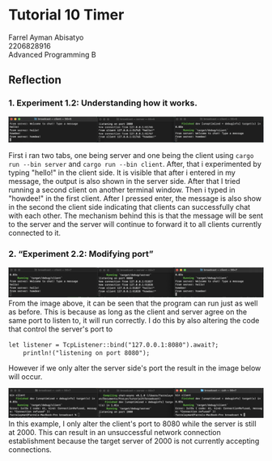 # Tutorial 10 Timer
Farrel Ayman Abisatyo  <br>
2206828916 <br>
Advanced Programming B <br>

## Reflection
### 1. Experiment 1.2: Understanding how it works.

<img src= "assets/images/Screen Shot 2024-05-04 at 18.43.05.png" width="600px"> <br>

First i ran two tabs, one being server and one being the client using ```cargo run --bin server``` 
and ```cargo run --bin client```. After, that i experimented by typing "hello!"  in the client side. It
is visible that after i entered in my message, the output is also shown in the server side.
After that I tried running a second client on another terminal window. Then i typed in "howdee!" in
the first client. After I pressed enter, the message is also show in the second the client side
indicating that clients can successfully chat with each other. The mechanism behind this is that the message will be sent to the server and 
the server will continue to forward it to all clients currently connected to it.  

### 2. “Experiment 2.2: Modifying port”

<img src= "assets/images/Screen Shot 2024-05-04 at 19.02.18.png" width="600px"> <br>
From the image above, it can be seen that the program can run just as well as 
before. This is because as long as the client and server agree on the same port to listen to,
it will run correctly. I do this by also altering the code that control the server's port to

```
let listener = TcpListener::bind("127.0.0.1:8080").await?;
    println!("listening on port 8080");
```
However if we only alter the server side's port the result in the image below will occur.


<img src= "assets/images/Screen Shot 2024-05-04 at 19.02.44.png" width="600px"> <br>
In this example, I only alter the client's port to 8080 while the server is still at 2000.
This can result in an unsuccessful network connection establishment because the target server of 2000 
is not currently accepting connections.